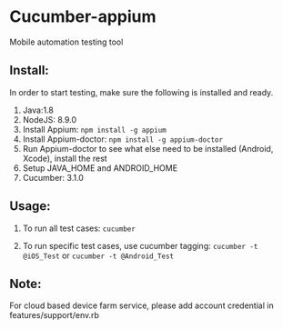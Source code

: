 # Cucumber-appium
Mobile automation testing tool

## Install:
In order to start testing, make sure the following is installed and ready.
1. Java:1.8
2. NodeJS: 8.9.0
3. Install Appium: `npm install -g appium`
4. Install Appium-doctor: `npm install -g appium-doctor`
5. Run Appium-doctor to see what else need to be installed (Android, Xcode), install the rest
6. Setup JAVA_HOME and ANDROID_HOME
7. Cucumber: 3.1.0

## Usage:
1. To run all test cases:
`cucumber`

2. To run specific test cases, use cucumber tagging:
`cucumber -t @iOS_Test` or `cucumber -t @Android_Test`

## Note:
For cloud based device farm service, please add account credential in features/support/env.rb
